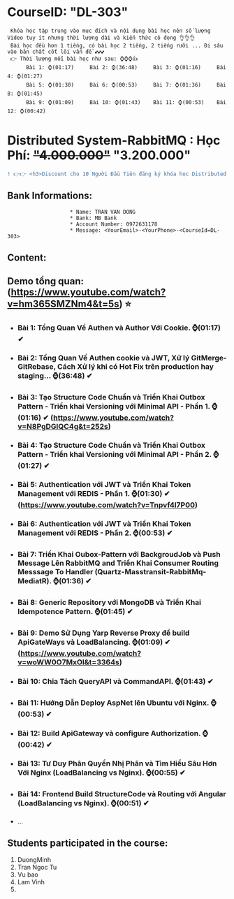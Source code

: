 # CourseID: "DL-303" 
     Khóa học tập trung vào mục đích và nội dung bài học nên số lượng Video tuy ít nhưng thời lượng dài và kiến thức cô đọng 👌👌👌
     Bài học đều hơn 1 tiếng, có bài học 2 tiếng, 2 tiếng rưỡi ... Đi sâu vào bản chất cốt lõi vấn đề 💕💕💕
     👉 Thời lượng mỗi bài học như sau: ⌚⌚⌚👍
          Bài 1: ⌚(01:17)     Bài 2: ⌚(36:48)     Bài 3: ⌚(01:16)     Bài 4: ⌚(01:27)
          Bài 5: ⌚(01:30)     Bài 6: ⌚(00:53)     Bài 7: ⌚(01:36)     Bài 8: ⌚(01:45)
          Bài 9: ⌚(01:09)     Bài 10: ⌚(01:43)    Bài 11: ⌚(00:53)    Bài 12: ⌚(00:42)

# Distributed System-RabbitMQ : Học Phí: ~~"4.000.000"~~ "3.200.000"
```diff
! 👉👉 <h3>Discount cho 10 Người Đầu Tiên đăng ký khóa học Distributed System với RabbitMQ</h3> 👍👍
```          
  ## Bank Informations:  
                        * Name: TRAN VAN DONG 
                        * Bank: MB Bank
                        * Account Number: 0972631178
                        * Message: <YourEmail>-<YourPhone>-<CourseId=DL-303>

## Content:
## <b>Demo tổng quan:</b> (https://www.youtube.com/watch?v=hm365SMZNm4&t=5s) ⭐
- ### Bài 1: Tổng Quan Về Authen và Author Với Cookie. ⌚(01:17) ✔
- ### Bài 2: Tổng Quan Về Authen cookie và JWT, Xử lý GitMerge-GitRebase, Cách Xử lý khi có Hot Fix trên production hay staging... ⌚(36:48) ✔
- ### Bài 3: Tạo Structure Code Chuẩn và Triển Khai Outbox Pattern - Triển khai Versioning với Minimal API - Phần 1. ⌚(01:16) ✔ (https://www.youtube.com/watch?v=N8PgDGlQC4g&t=252s)
- ### Bài 4: Tạo Structure Code Chuẩn và Triển Khai Outbox Pattern - Triển khai Versioning với Minimal API - Phần 2. ⌚(01:27) ✔
- ### Bài 5: Authentication với JWT và Triển Khai Token Management với REDIS - Phần 1. ⌚(01:30) ✔ (https://www.youtube.com/watch?v=Tnpvf4I7P00)
- ### Bài 6: Authentication với JWT và Triển Khai Token Management với REDIS - Phần 2. ⌚(00:53) ✔
- ### Bài 7: Triển Khai Oubox-Pattern với BackgroudJob và Push Message Lên RabbitMQ and Triển Khai Consumer Routing Messsage To Handler (Quartz-Masstransit-RabbitMq-MediatR). ⌚(01:36) ✔
- ### Bài 8: Generic Repository với MongoDB và Triển Khai Idempotence Pattern. ⌚(01:45) ✔
- ### Bài 9: Demo Sử Dụng Yarp Reverse Proxy để build ApiGateWays và LoadBalancing. ⌚(01:09) ✔ (https://www.youtube.com/watch?v=woWW0O7MxOI&t=3364s)
- ### Bài 10: Chia Tách QueryAPI và CommandAPI. ⌚(01:43) ✔
- ### Bài 11: Hướng Dẫn Deploy AspNet lên Ubuntu với Nginx. ⌚(00:53) ✔
- ### Bài 12: Build ApiGateway và configure Authorization. ⌚(00:42) ✔
- ### Bài 13: Tư Duy Phân Quyền Nhị Phân và Tìm Hiểu Sâu Hơn Với Nginx (LoadBalancing vs Nginx). ⌚(00:55) ✔
- ### Bài 14: Frontend Build StructureCode và Routing với Angular (LoadBalancing vs Nginx). ⌚(00:51) ✔
- ...

## Students participated in the course:
  1. DuongMinh
  2. Tran Ngoc Tu
  3. Vu bao
  4. Lam Vinh
  5. 
